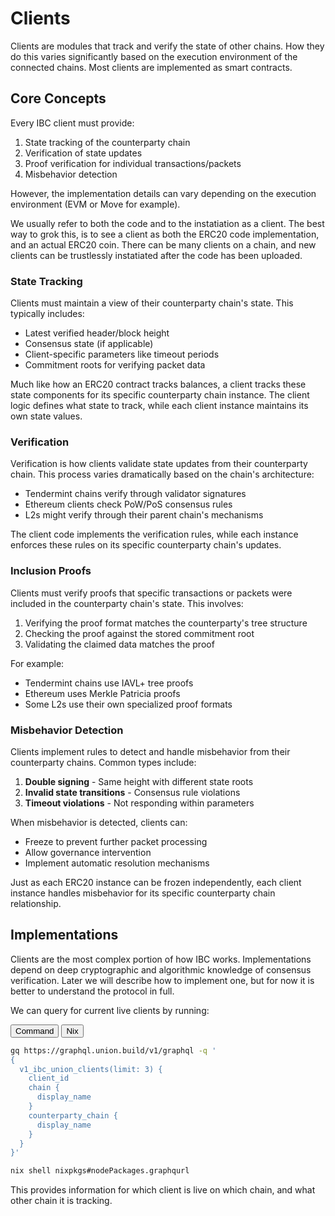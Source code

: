 # Clients

Clients are modules that track and verify the state of other chains. How they do this varies significantly based on the execution environment of the connected chains. Most clients are implemented as smart contracts.

## Core Concepts

Every IBC client must provide:

1. State tracking of the counterparty chain
2. Verification of state updates
3. Proof verification for individual transactions/packets
4. Misbehavior detection

However, the implementation details can vary depending on the execution environment (EVM or Move for example). 

We usually refer to both the code and to the instatiation as a client. The best way to grok this, is to see a client
as both the ERC20 code implementation, and an actual ERC20 coin. There can be many clients on a chain, and new clients can be trustlessly instatiated after the code has been uploaded.

### State Tracking

Clients must maintain a view of their counterparty chain's state. This typically includes:

- Latest verified header/block height
- Consensus state (if applicable)
- Client-specific parameters like timeout periods
- Commitment roots for verifying packet data

Much like how an ERC20 contract tracks balances, a client tracks these state components for its specific counterparty chain instance. The client logic defines what state to track, while each client instance maintains its own state values.

### Verification

Verification is how clients validate state updates from their counterparty chain. This process varies dramatically based on the chain's architecture:

- Tendermint chains verify through validator signatures
- Ethereum clients check PoW/PoS consensus rules
- L2s might verify through their parent chain's mechanisms

The client code implements the verification rules, while each instance enforces these rules on its specific counterparty chain's updates.

### Inclusion Proofs

Clients must verify proofs that specific transactions or packets were included in the counterparty chain's state. This involves:

1. Verifying the proof format matches the counterparty's tree structure
2. Checking the proof against the stored commitment root
3. Validating the claimed data matches the proof

For example:
- Tendermint chains use IAVL+ tree proofs
- Ethereum uses Merkle Patricia proofs
- Some L2s use their own specialized proof formats

### Misbehavior Detection

Clients implement rules to detect and handle misbehavior from their counterparty chains. Common types include:

1. **Double signing** - Same height with different state roots
2. **Invalid state transitions** - Consensus rule violations
3. **Timeout violations** - Not responding within parameters

When misbehavior is detected, clients can:

- Freeze to prevent further packet processing 
- Allow governance intervention
- Implement automatic resolution mechanisms

Just as each ERC20 instance can be frozen independently, each client instance handles misbehavior for its specific counterparty chain relationship.

## Implementations

Clients are the most complex portion of how IBC works. Implementations depend on deep cryptographic and algorithmic knowledge of consensus verification. Later we will describe how to implement one, but for now it is better to understand the protocol in full.

We can query for current live clients by running:

<div class="tab">
  <button class="tablinks" onclick="openTab(event, 'Fetch Clients')">Command</button>
  <button class="tablinks" onclick="openTab(event, 'Nix')">Nix</button>
</div>

<div id="Command" class="tabcontent">

```bash
gq https://graphql.union.build/v1/graphql -q '
{
  v1_ibc_union_clients(limit: 3) {
    client_id
    chain {
      display_name
    }
    counterparty_chain {
      display_name
    }
  }
}'
```

</div>

<div id="Nix" class="tabcontent">

```bash
nix shell nixpkgs#nodePackages.graphqurl
```

</div>

This provides information for which client is live on which chain, and what other chain it is tracking.